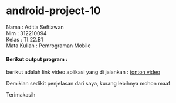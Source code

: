 # android-project-10

Nama : Aditia Seftiawan  
Nim : 312210094  
Kelas : TI.22.B1  
Mata Kuliah : Pemrograman Mobile  


#### Berikut output program :

berikut adalah link video aplikasi yang di jalankan : [tonton video](https://youtu.be/pbybj_BNCDQ?si=BD0hBby6RbN8Dlfv)  

Demikian sedikit penjelasan dari saya,  kurang lebihnya mohon maaf

Terimakasih



